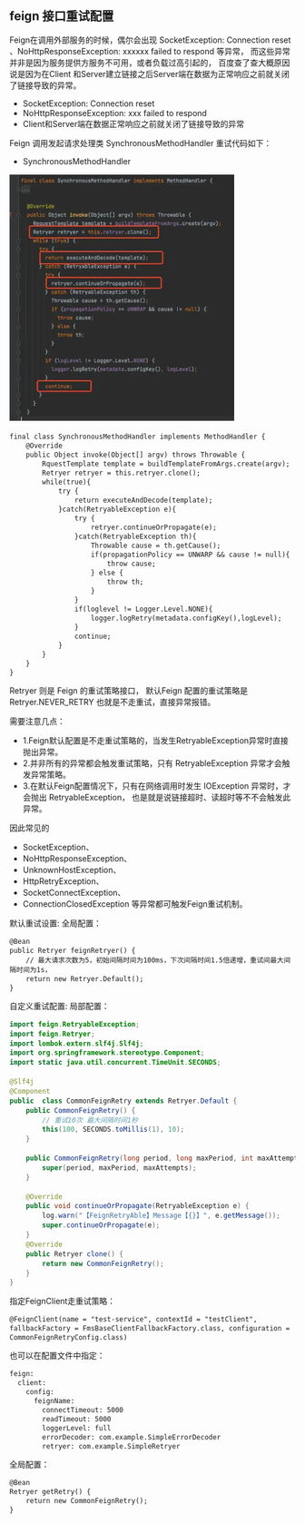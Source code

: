 ## feign 接口重试配置

Feign在调用外部服务的时候，偶尔会出现 SocketException: Connection reset 、NoHttpResponseException: xxxxxx failed to respond 等异常，
而这些异常并非是因为服务提供方服务不可用，或者负载过高引起的，
百度查了查大概原因说是因为在Client 和Server建立链接之后Server端在数据为正常响应之前就关闭了链接导致的异常。

- SocketException: Connection reset
- NoHttpResponseException: xxx failed to respond
- Client和Server端在数据正常响应之前就关闭了链接导致的异常

Feign 调用发起请求处理类 SynchronousMethodHandler 重试代码如下：
- SynchronousMethodHandler

![img.png](imgs/synchronousMethodHandler_process.png)

```
final class SynchronousMethodHandler implements MethodHandler {
    @Override
    public Object invoke(Object[] argv) throws Throwable {
        RquestTemplate template = buildTemplateFromArgs.create(argv);
        Retryer retryer = this.retryer.clone();
        while(true){
            try {
                return executeAndDecode(template);
            }catch(RetryableException e){
                try {
                    retryer.continueOrPropagate(e);
                }catch(RetryableException th){
                    Throwable cause = th.getCause();
                    if(propagationPolicy == UNWARP && cause != null){
                        throw cause;
                    } else {
                        throw th;
                    }
                }
                if(loglevel != Logger.Level.NONE){
                    logger.logRetry(metadata.configKey(),logLevel);
                }
                continue;
            }
        }
    }
}
```

Retryer 则是 Feign 的重试策略接口，
默认Feign 配置的重试策略是 Retryer.NEVER_RETRY 也就是不走重试，直接异常报错。

需要注意几点： 
- 1.Feign默认配置是不走重试策略的，当发生RetryableException异常时直接抛出异常。
- 2.并非所有的异常都会触发重试策略，只有 RetryableException 异常才会触发异常策略。
- 3.在默认Feign配置情况下，只有在网络调用时发生 IOException 异常时，才会抛出 RetryableException，
也是就是说链接超时、读超时等不不会触发此异常。

因此常见的 
- SocketException、
- NoHttpResponseException、
- UnknownHostException、
- HttpRetryException、
- SocketConnectException、
- ConnectionClosedException 等异常都可触发Feign重试机制。

默认重试设置:
全局配置：
```
@Bean
public Retryer feignRetryer() {
    // 最大请求次数为5，初始间隔时间为100ms，下次间隔时间1.5倍递增，重试间最大间隔时间为1s，
    return new Retryer.Default();
}
```

自定义重试配置:
局部配置：
```java
import feign.RetryableException;
import feign.Retryer;
import lombok.extern.slf4j.Slf4j;
import org.springframework.stereotype.Component;
import static java.util.concurrent.TimeUnit.SECONDS;

@Slf4j
@Component
public  class CommonFeignRetry extends Retryer.Default {
    public CommonFeignRetry() {
        // 重试10次 最大间隔时间1秒
        this(100, SECONDS.toMillis(1), 10);
    }
 
    public CommonFeignRetry(long period, long maxPeriod, int maxAttempts) {
        super(period, maxPeriod, maxAttempts);
    }
    
    @Override
    public void continueOrPropagate(RetryableException e) {
        log.warn("【FeignRetryAble】Message【{}】", e.getMessage());
        super.continueOrPropagate(e);
    }
    @Override
    public Retryer clone() {
        return new CommonFeignRetry();
    }
}
```

指定FeignClient走重试策略：
```
@FeignClient(name = "test-service", contextId = "testClient",
fallbackFactory = FmsBaseClientFallbackFactory.class, configuration = CommonFeignRetryConfig.class)
```

也可以在配置文件中指定：
```
feign:
  client:
    config:
      feignName:
        connectTimeout: 5000
        readTimeout: 5000
        loggerLevel: full
        errorDecoder: com.example.SimpleErrorDecoder
        retryer: com.example.SimpleRetryer
```

全局配置：
```
@Bean
Retryer getRetry() {
    return new CommonFeignRetry();
}
```





















